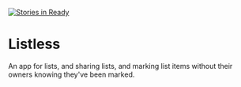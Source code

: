 [![Stories in Ready](https://badge.waffle.io/1337807/listless.png?label=ready&title=Ready)](https://waffle.io/1337807/listless)
# Listless
An app for lists, and sharing lists, and marking list items without their owners
knowing they've been marked.
